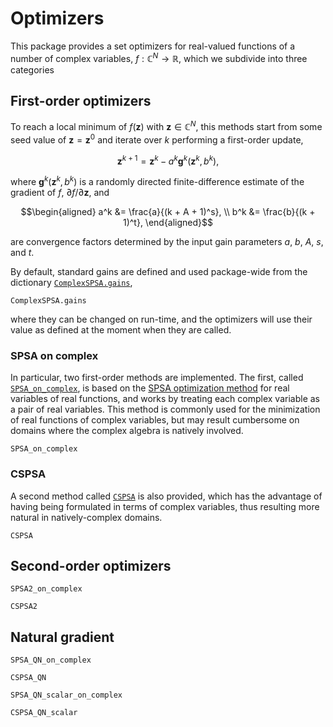 # Optimizers

This package provides a set optimizers for real-valued functions of a number of complex variables, $f:\mathbb{C}^N\to\mathbb{R}$, which we subdivide into three categories

## First-order optimizers

To reach a local minimum of $f(\bm z)$ with $\bm z \in \mathbb{C}^N$, this methods start from some seed value of $\bm z = \bm z^0$ and iterate over $k$ performing a first-order update,
```math
\bm z^{k+1} = \bm z^k - a^k \bm g^{k}(\bm z^k, b^k),
```

where $\bm g^k(\bm z^k, b^k)$ is a randomly directed finite-difference estimate of the gradient of $f$, $\partial f / \partial\bm{z}$, and
```math
\begin{aligned}
a^k &= \frac{a}{(k + A + 1)^s}, \\
b^k &= \frac{b}{(k + 1)^t},
\end{aligned}
```
are convergence factors determined by the input gain parameters $a$, $b$, $A$, $s$, and $t$.

By default, standard gains are defined and used package-wide from the dictionary [`ComplexSPSA.gains`](@ref),
```@docs
ComplexSPSA.gains
```
where they can be changed on run-time, and the optimizers will use their value as defined at the moment when they are called.

### SPSA on complex

In particular, two first-order methods are implemented. The first, called [`SPSA_on_complex`](@ref), is based on the [SPSA optimization method](https://www.jhuapl.edu/spsa/) for real variables of real functions, and works by treating each complex variable as a pair of real variables. This method is commonly used for the minimization of real functions of complex variables, but may result cumbersome on domains where the complex algebra is natively involved.
```@docs
SPSA_on_complex
```

### CSPSA

A second method called [`CSPSA`](@ref) is also provided, which has the advantage of having being formulated in terms of complex variables, thus resulting more natural in natively-complex domains.
```@docs
CSPSA
```


## Second-order optimizers

```@docs
SPSA2_on_complex
```


```@docs
CSPSA2
```

## Natural gradient

```@docs
SPSA_QN_on_complex
```

```@docs
CSPSA_QN
```

```@docs
SPSA_QN_scalar_on_complex
```

```@docs
CSPSA_QN_scalar
```
